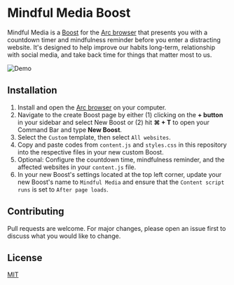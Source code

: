 # Mindful Media Boost

Mindful Media is a [Boost](https://browserinc.notion.site/Arc-Boosts-beta-fd9ea0bfb1b54e9c82c2d88182096405) for the [Arc browser](https://arc.net/) that presents you with a countdown timer and mindfulness reminder before you enter a distracting website. It's designed to help improve our habits long-term, relationship with social media, and take back time for things that matter most to us.

![Demo](https://github.com/quandollar/arc-boost-mindful-media/blob/main/demo.gif)

## Installation

1. Install and open the [Arc browser](https://arc.net/) on your computer.
2. Navigate to the create Boost page by either (1) clicking on the **+ button** in your sidebar and select New Boost or (2) hit **⌘ + T** to open your Command Bar and type **New Boost**.
3. Select the `Custom` template, then select `All websites`.
4. Copy and paste codes from `content.js` and `styles.css` in this repository into the respective files in your new custom Boost.
5. Optional: Configure the countdown time, mindfulness reminder, and the affected websites in your `content.js` file.
6. In your new Boost's settings located at the top left corner, update your new Boost's name to `Mindful Media` and ensure that the `Content script runs` is set to `After page loads`.

## Contributing

Pull requests are welcome. For major changes, please open an issue first to discuss what you would like to change.

## License

[MIT](https://choosealicense.com/licenses/mit/)
